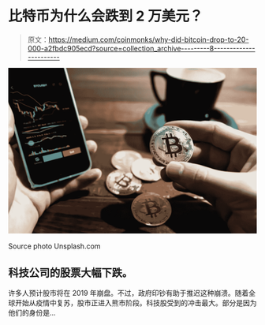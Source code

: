 # 比特币为什么会跌到 2 万美元？

> 原文：<https://medium.com/coinmonks/why-did-bitcoin-drop-to-20-000-a2fbdc905ecd?source=collection_archive---------8----------------------->

![](img/9626e2635ebcd4d57176be39c6b11471.png)

Source photo Unsplash.com

## 科技公司的股票大幅下跌。

许多人预计股市将在 2019 年崩盘。不过，政府印钞有助于推迟这种崩溃。随着全球开始从疫情中复苏，股市正进入熊市阶段。科技股受到的冲击最大。部分是因为他们的身份是…